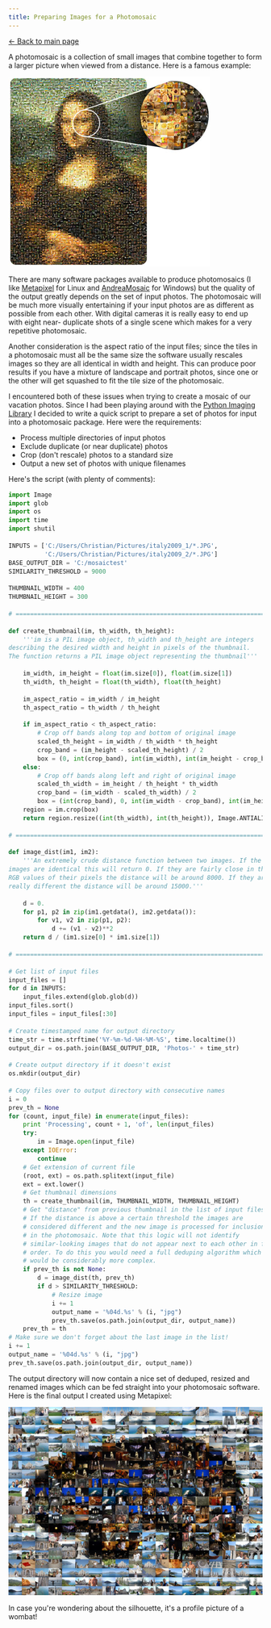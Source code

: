 ```yaml
---
title: Preparing Images for a Photomosaic
---
```


[&larr; Back to main page](/)

A photomosaic is a collection of small images that combine together to form a
larger picture when viewed from a distance. Here is a famous example:

![Mona Lisa photomosaic](monalisa.jpg)

There are many software packages available to produce photomosaics (I like
[Metapixel](http://www.complang.tuwien.ac.at/schani/metapixel/) for Linux
and [AndreaMosaic](http://www.andreaplanet.com/andreamosaic/) for Windows)
but the quality of the output greatly depends on the set of input photos. The
photomosaic will be much more visually entertaining if your input photos are as
different as possible from each other. With digital cameras it is really easy to
end up with eight near- duplicate shots of a single scene which makes for a very
repetitive photomosaic.

Another consideration is the aspect ratio of the input files; since the tiles in
a photomosaic must all be the same size the software usually rescales images so
they are all identical in width and height. This can produce poor results if you
have a mixture of landscape and portrait photos, since one or the other will get
squashed to fit the tile size of the photomosaic.

I encountered both of these issues when trying to create a mosaic of our
vacation photos. Since I had been playing around with the
[Python Imaging Library](http://www.pythonware.com/products/pil/)
I decided to write a quick script to prepare a set of photos for input into a
photomosaic package. Here were the requirements:

- Process multiple directories of input photos
- Exclude duplicate (or near duplicate) photos
- Crop (don't rescale) photos to a standard size
- Output a new set of photos with unique filenames

Here's the script (with plenty of comments):

```python
import Image
import glob
import os
import time
import shutil

INPUTS = ['C:/Users/Christian/Pictures/italy2009_1/*.JPG',
          'C:/Users/Christian/Pictures/italy2009_2/*.JPG']
BASE_OUTPUT_DIR = 'C:/mosaictest'
SIMILARITY_THRESHOLD = 9000

THUMBNAIL_WIDTH = 400
THUMBNAIL_HEIGHT = 300

# ============================================================================

def create_thumbnail(im, th_width, th_height):
    '''im is a PIL image object, th_width and th_height are integers
describing the desired width and height in pixels of the thumbnail.
The function returns a PIL image object representing the thumbnail'''

    im_width, im_height = float(im.size[0]), float(im.size[1])
    th_width, th_height = float(th_width), float(th_height)

    im_aspect_ratio = im_width / im_height
    th_aspect_ratio = th_width / th_height

    if im_aspect_ratio < th_aspect_ratio:
        # Crop off bands along top and bottom of original image
        scaled_th_height = im_width / th_width * th_height
        crop_band = (im_height - scaled_th_height) / 2
        box = (0, int(crop_band), int(im_width), int(im_height - crop_band))
    else:
        # Crop off bands along left and right of original image
        scaled_th_width = im_height / th_height * th_width
        crop_band = (im_width - scaled_th_width) / 2
        box = (int(crop_band), 0, int(im_width - crop_band), int(im_height))
    region = im.crop(box)
    return region.resize((int(th_width), int(th_height)), Image.ANTIALIAS)

# ============================================================================

def image_dist(im1, im2):
    '''An extremely crude distance function between two images. If the two
images are identical this will return 0. If they are fairly close in the
RGB values of their pixels the distance will be around 8000. If they are
really different the distance will be around 15000.'''

    d = 0.
    for p1, p2 in zip(im1.getdata(), im2.getdata()):
        for v1, v2 in zip(p1, p2):
            d += (v1 - v2)**2
    return d / (im1.size[0] * im1.size[1])

# ============================================================================

# Get list of input files
input_files = []
for d in INPUTS:
    input_files.extend(glob.glob(d))
input_files.sort()
input_files = input_files[:30]

# Create timestamped name for output directory
time_str = time.strftime('%Y-%m-%d-%H-%M-%S', time.localtime())
output_dir = os.path.join(BASE_OUTPUT_DIR, 'Photos-' + time_str)

# Create output directory if it doesn't exist
os.mkdir(output_dir)

# Copy files over to output directory with consecutive names
i = 0
prev_th = None
for (count, input_file) in enumerate(input_files):
    print 'Processing', count + 1, 'of', len(input_files)
    try:
        im = Image.open(input_file)
    except IOError:
        continue
    # Get extension of current file
    (root, ext) = os.path.splitext(input_file)
    ext = ext.lower()
    # Get thumbnail dimensions
    th = create_thumbnail(im, THUMBNAIL_WIDTH, THUMBNAIL_HEIGHT)
    # Get "distance" from previous thumbnail in the list of input files.
    # If the distance is above a certain threshold the images are
    # considered different and the new image is processed for inclusion
    # in the photomosaic. Note that this logic will not identify
    # similar-looking images that do not appear next to each other in filename
    # order. To do this you would need a full deduping algorithm which
    # would be considerably more complex.
    if prev_th is not None:
        d = image_dist(th, prev_th)
        if d > SIMILARITY_THRESHOLD:
            # Resize image
            i += 1
            output_name = '%04d.%s' % (i, "jpg")
            prev_th.save(os.path.join(output_dir, output_name))
    prev_th = th
# Make sure we don't forget about the last image in the list!
i += 1
output_name = '%04d.%s' % (i, "jpg")
prev_th.save(os.path.join(output_dir, output_name))
```

The output directory will now contain a nice set of deduped, resized and renamed
images which can be fed straight into your photomosaic software. Here is the
final output I created using Metapixel:

![Wombat photomosaic](mosaic.jpg)

In case you're wondering about the silhouette, it's a profile picture of
a wombat!
